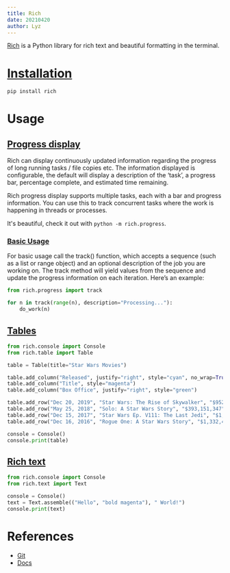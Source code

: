 ```yaml
---
title: Rich
date: 20210420
author: Lyz
---
```


[Rich](https://github.com/willmcgugan/rich) is a Python library for rich text
and beautiful formatting in the terminal.

# [Installation](https://rich.readthedocs.io/en/latest/introduction.html#installation)

```bash
pip install rich
```

# Usage

## [Progress display](https://rich.readthedocs.io/en/latest/progress.html)

Rich can display continuously updated information regarding the progress of long
running tasks / file copies etc. The information displayed is configurable, the
default will display a description of the ‘task’, a progress bar, percentage
complete, and estimated time remaining.

Rich progress display supports multiple tasks, each with a bar and progress
information. You can use this to track concurrent tasks where the work is
happening in threads or processes.

It's beautiful, check it out with `python -m rich.progress`.

### [Basic Usage](https://rich.readthedocs.io/en/latest/progress.html#basic-usage)

For basic usage call the track() function, which accepts a sequence (such as
a list or range object) and an optional description of the job you are working
on. The track method will yield values from the sequence and update the progress
information on each iteration. Here’s an example:

```python
from rich.progress import track

for n in track(range(n), description="Processing..."):
    do_work(n)
```

## [Tables](https://rich.readthedocs.io/en/latest/tables.html)

```python
from rich.console import Console
from rich.table import Table

table = Table(title="Star Wars Movies")

table.add_column("Released", justify="right", style="cyan", no_wrap=True)
table.add_column("Title", style="magenta")
table.add_column("Box Office", justify="right", style="green")

table.add_row("Dec 20, 2019", "Star Wars: The Rise of Skywalker", "$952,110,690")
table.add_row("May 25, 2018", "Solo: A Star Wars Story", "$393,151,347")
table.add_row("Dec 15, 2017", "Star Wars Ep. V111: The Last Jedi", "$1,332,539,889")
table.add_row("Dec 16, 2016", "Rogue One: A Star Wars Story", "$1,332,439,889")

console = Console()
console.print(table)
```

## [Rich text](https://rich.readthedocs.io/en/latest/text.html)

```python
from rich.console import Console
from rich.text import Text

console = Console()
text = Text.assemble(("Hello", "bold magenta"), " World!")
console.print(text)
```

# References

* [Git](https://github.com/willmcgugan/rich)
* [Docs](https://rich.readthedocs.io/en/latest/)
